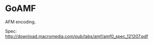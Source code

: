 GoAMF
======

AFM encoding.

Spec: http://download.macromedia.com/pub/labs/amf/amf0_spec_121207.pdf
